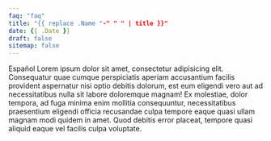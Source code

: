 ```yaml
---
faq: "faq"
title: "{{ replace .Name "-" " " | title }}"
date: {{ .Date }}
draft: false
sitemap: false
---
```


Español Lorem ipsum dolor sit amet, consectetur adipisicing elit. Consequatur quae cumque perspiciatis aperiam accusantium facilis provident aspernatur nisi optio debitis dolorum, est eum eligendi vero aut ad necessitatibus nulla sit labore doloremque magnam! Ex molestiae, dolor tempora, ad fuga minima enim mollitia consequuntur, necessitatibus praesentium eligendi officia recusandae culpa tempore eaque quasi ullam magnam modi quidem in amet. Quod debitis error placeat, tempore quasi aliquid eaque vel facilis culpa voluptate.